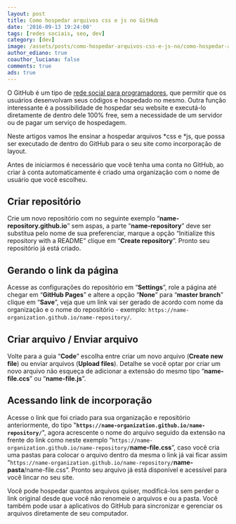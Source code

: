 ```yaml
---
layout: post
title: Como hospedar arquivos css e js no GitHub
date: '2016-09-13 19:24:00'
tags: [redes sociais, seo, dev]
category: [dev]
image: /assets/posts/como-hospedar-arquivos-css-e-js-no/como-hospedar-arquivos-css-e-js-no.jpg
author_ediano: true
coauthor_luciana: false
comments: true
ads: true
---
```


O GitHub é um tipo de <a href="http://www.insideblock.com/posts/github-rede-social-dos-programadores.html">rede social para programadores</a>, que permitir que os usuários desenvolvam seus códigos e hospedado no mesmo. Outra função interessante é a possibilidade de hospedar seu website e executá-lo diretamente de dentro dele 100% free, sem a necessidade de um servidor ou de pagar um serviço de hospedagem.

Neste artigos vamos lhe ensinar a hospedar arquivos *css e *js, que possa ser executado de dentro do GitHub para o seu site como incorporação de layout.

Antes de iniciarmos é necessário que você tenha uma conta no GitHub, ao criar à conta automaticamente é criado uma organização com o nome de usuário que você escolheu.

## Criar repositório
Crie um novo repositório com no seguinte exemplo “**name-repository.github.io**” sem aspas, a parte “**name-repository**” deve ser substitua pelo nome de sua preferenciar, marque a opção “Initialize this repository with a README” clique em “**Create repository**”. Pronto seu repositório já está criado.

## Gerando o link da página
Acesse as configurações do repositório em “**Settings**”, role a página até chegar em “**GitHub Pages**” e altere a opção “**None**” para “**master branch**” clique em “**Save**”, veja que um link vai ser gerado de acordo com nome da organização e o nome do repositório - exemplo: `https://name-organization.github.io/name-repository/`.

## Criar arquivo / Enviar arquivo
Volte para a guia “**Code**” escolha entre criar um novo arquivo (**Create new file**) ou enviar arquivos (**Upload files**). Detalhe se você optar por criar um novo arquivo não esqueça de adicionar a extensão do mesmo tipo “**name-file.ccs**” ou “**name-file.js**”.

## Acessando link de incorporação
Acesse o link que foi criado para sua organização e repositório anteriormente, do tipo "**`https://name-organization.github.io/name-repository/`**", agora acrescente o nome do arquivo seguido da extensão na frente do link como neste exemplo “`https://name-organization.github.io/name-repository/`**name-file.css**”, caso você cria uma pastas para colocar o arquivo dentro da mesma o link já vai ficar assim “`https://name-organization.github.io/name-repository/`**name-pasta**/name-file.css”. Pronto seu arquivo já está disponível e acessível para você lincar no seu site.

Você pode hospedar quantos arquivos quiser, modificá-los sem perder o link original desde que você não renomeie o arquivos e ou a pasta. Você também pode usar a aplicativos do GitHub para sincronizar e gerenciar os arquivos diretamente de seu computador.